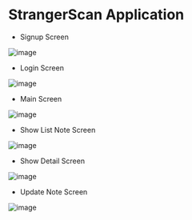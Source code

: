 # StrangerScan Application
- Signup Screen

![image](https://github.com/kimchi9199/MobileApp_FinalProject/assets/91070932/1f5f4047-8b36-411e-89ea-0f6c1dbab0b7)

- Login Screen

![image](https://github.com/kimchi9199/MobileApp_FinalProject/assets/91070932/00c8378a-4884-4b5e-874d-7db6625fc6f5)

- Main Screen

![image](https://github.com/kimchi9199/MobileApp_FinalProject/assets/91070932/e7d45b26-88ec-46ef-b9fc-b05fe3e5b3a5)

- Show List Note Screen

![image](https://github.com/kimchi9199/MobileApp_FinalProject/assets/91070932/5279c619-e3cf-4685-a5cf-e8ada8868ed9)

- Show Detail Screen

![image](https://github.com/kimchi9199/MobileApp_FinalProject/assets/91070932/67c52dc0-c540-4c1a-b15a-e4488e1bb609)

- Update Note Screen

![image](https://github.com/kimchi9199/MobileApp_FinalProject/assets/91070932/0f03d7a4-daed-4186-ab1b-58b65c709eb9)

